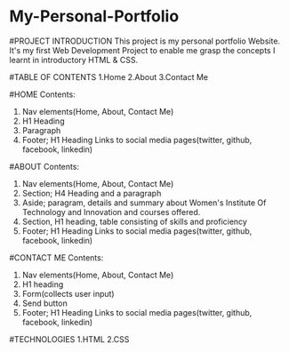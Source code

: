 # My-Personal-Portfolio

#PROJECT INTRODUCTION
This project is my personal portfolio Website.
It's my first Web Development Project to enable me grasp the concepts I learnt in introductory HTML & CSS.


#TABLE OF CONTENTS
1.Home 
2.About 
3.Contact Me 

#HOME
Contents:
1. Nav elements(Home, About, Contact Me)
2. H1 Heading
3. Paragraph
4. Footer; H1 Heading
           Links to social media pages(twitter, github, facebook, linkedin)

#ABOUT
Contents:
1. Nav elements(Home, About, Contact Me)
2. Section; H4 Heading and a paragraph
3. Aside; paragram, details and summary about Women's Institute Of Technology and Innovation and courses offered.
4. Section, H1 heading, table consisting of skills and proficiency
5. Footer; H1 Heading
           Links to social media pages(twitter, github, facebook, linkedin)
           
 #CONTACT ME
 Contents:
 1. Nav elements(Home, About, Contact Me)
 2. H1 heading
 3. Form(collects user input)
 4. Send button
 5. Footer; H1 Heading
           Links to social media pages(twitter, github, facebook, linkedin)
           
 #TECHNOLOGIES
1.HTML
2.CSS
